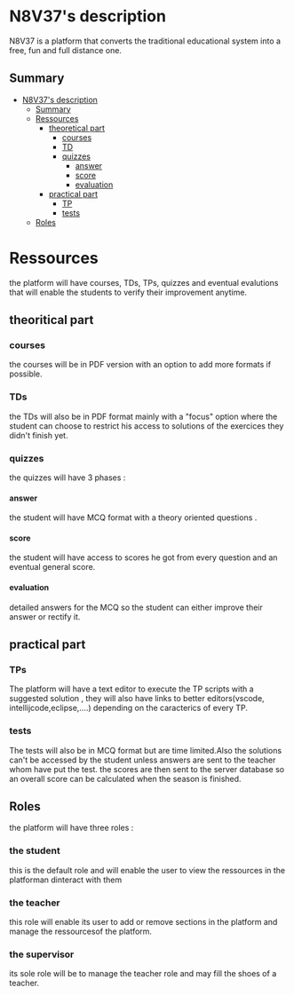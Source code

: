 # N8V37's description

N8V37 is a platform that converts the traditional educational system into a free, fun and full distance one.
## Summary

- [N8V37's description](#N8V37's-description)
  - [Summary](#Summary)
  - [Ressources](#Ressources)
    - [theoretical part](#theoretical-part)
      - [courses](#courses)
      - [TD](#TD)
      - [quizzes](#quizzes)
        - [answer](#answer)
        - [score](#score)
        - [evaluation](#evaluation)
    - [practical part](#practical-part)
      - [TP](#TP)
      - [tests](#tests)
  - [Roles](#Roles)


# Ressources
the platform will have courses, TDs, TPs, quizzes and eventual evalutions that will enable the students to verify their improvement anytime.
## theoritical part
### courses
the courses will be in PDF version with an option to add more formats if possible.
### TDs
the TDs will also be in PDF format mainly with a "focus" option where the student can choose to restrict his access to solutions of the exercices they didn't finish yet.
### quizzes
the quizzes will have 3 phases :
#### answer 
 the student will have MCQ format with a theory oriented questions .
#### score 
 the student will have access to scores he got from every question and an eventual general score.
#### evaluation 
 detailed answers for the MCQ so the student can either improve their answer or rectify it.

## practical part
### TPs
The platform will have a text editor to execute the TP scripts with a suggested solution , they will also have links to better editors(vscode, intellijcode,eclipse,....) depending on the caracterics of every TP.
### tests
The tests will also be in MCQ format but are time limited.Also the solutions can't be accessed by the student unless answers are sent to the teacher whom have put the test. the scores are then sent to the server database so an overall score can be calculated when the season is finished.

## Roles
the platform will have three roles : 
### the student 
 this is the default role and will enable the user to view the ressources in the platforman dinteract with them
### the teacher 
 this role will enable its user to add or remove sections in the platform and manage the ressourcesof the platform.
### the supervisor 
 its sole role will be to manage the teacher role and may fill the shoes of a teacher.

